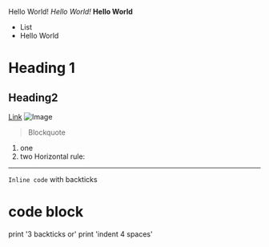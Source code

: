 Hello World!
*Hello  World!*
**Hello World**
- List
- Hello World
# Heading 1
## Heading2 
[Link](http://a.com)
![Image](http://url/a.png)
> Blockquote
1. one
2. two
Horizontal rule:
---
`Inline code` with backticks
# code block
print '3 backticks or'
print 'indent 4 spaces'




